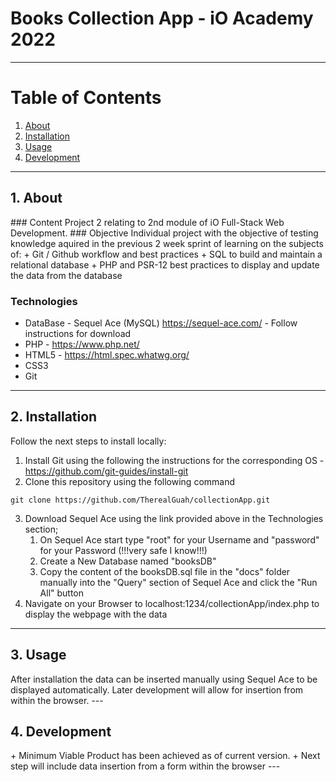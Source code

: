 # Books Collection App - iO Academy 2022

---
# Table of Contents
1. <a href="#about">About</a>
2. <a href="#installation">Installation</a>
3. <a href="#usage">Usage</a>
4. <a href="#development">Development</a>
---

<h2 id="about">1. About</h2>
### Content
Project 2 relating to 2nd module of iO Full-Stack Web Development.
### Objective
Individual project with the objective of testing knowledge aquired in the previous 2 week sprint of learning on the subjects of:
+ Git / Github workflow and best practices
+ SQL to build and maintain a relational database
+ PHP and PSR-12 best practices to display and update the data from the database

### Technologies
+ DataBase  - Sequel Ace (MySQL) https://sequel-ace.com/ - Follow instructions for download
+ PHP - https://www.php.net/
+ HTML5 - https://html.spec.whatwg.org/
+ CSS3
+ Git 

---
<h2 id="installation">2. Installation</h2>
Follow the next steps to install locally:

1. Install Git using the following the instructions for the corresponding OS - https://github.com/git-guides/install-git
2. Clone this repository using the following command
```
git clone https://github.com/TherealGuah/collectionApp.git
```
3. Download Sequel Ace using the link provided above in the Technologies section;
   1. On Sequel Ace start type "root" for your Username and "password" for your Password (!!!very safe I know!!!)
   2. Create a New Database named "booksDB"
   3. Copy the content of the booksDB.sql file in the "docs" folder manually into the "Query" section of Sequel Ace and click the "Run All" button
4. Navigate on your Browser to localhost:1234/collectionApp/index.php to display the webpage with the data
---
<h2 id="usage">3. Usage</h2>
After installation the data can be inserted manually using Sequel Ace to be displayed automatically. Later development will allow for insertion from within the browser.
---
<h2 id="development">4. Development</h2>
+ Minimum Viable Product has been achieved as of current version.
+ Next step will include data insertion from a form within the browser
---









